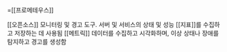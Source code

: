 =[[프로메테우스]]

[[오픈소스]] 모니터링 및 경고 도구.
서버 및 서비스의 상태 및 성능 [[지표]]를 수집하고 저장하는 데 사용됨
[[메트릭]] 데이터를 수집하고 시각화하며, 이상 상태나 장애를 탐지하고 경고를 생성함


